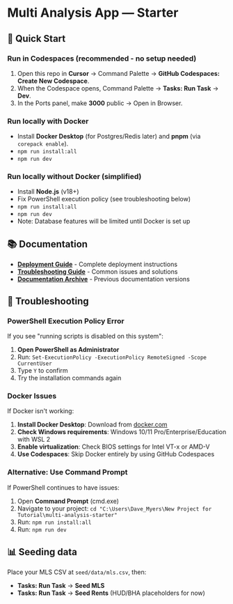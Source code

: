 # Multi Analysis App — Starter

## 🚀 Quick Start

### Run in Codespaces (recommended - no setup needed)
1. Open this repo in **Cursor** → Command Palette → **GitHub Codespaces: Create New Codespace**.
2. When the Codespace opens, Command Palette → **Tasks: Run Task** → **Dev**.
3. In the Ports panel, make **3000** public → Open in Browser.

### Run locally with Docker
- Install **Docker Desktop** (for Postgres/Redis later) and **pnpm** (via `corepack enable`).
- `npm run install:all`
- `npm run dev`

### Run locally without Docker (simplified)
- Install **Node.js** (v18+)
- Fix PowerShell execution policy (see troubleshooting below)
- `npm run install:all`
- `npm run dev`
- Note: Database features will be limited until Docker is set up

## 📚 Documentation

- **[Deployment Guide](docs/DEPLOYMENT_GUIDE.md)** - Complete deployment instructions
- **[Troubleshooting Guide](docs/TROUBLESHOOTING.md)** - Common issues and solutions
- **[Documentation Archive](docs/archive/)** - Previous documentation versions

## 🔧 Troubleshooting

### PowerShell Execution Policy Error
If you see "running scripts is disabled on this system":
1. **Open PowerShell as Administrator**
2. Run: `Set-ExecutionPolicy -ExecutionPolicy RemoteSigned -Scope CurrentUser`
3. Type `Y` to confirm
4. Try the installation commands again

### Docker Issues
If Docker isn't working:
1. **Install Docker Desktop**: Download from [docker.com](https://www.docker.com/products/docker-desktop/)
2. **Check Windows requirements**: Windows 10/11 Pro/Enterprise/Education with WSL 2
3. **Enable virtualization**: Check BIOS settings for Intel VT-x or AMD-V
4. **Use Codespaces**: Skip Docker entirely by using GitHub Codespaces

### Alternative: Use Command Prompt
If PowerShell continues to have issues:
1. Open **Command Prompt** (cmd.exe)
2. Navigate to your project: `cd "C:\Users\Dave_Myers\New Project for Tutorial\multi-analysis-starter"`
3. Run: `npm run install:all`
4. Run: `npm run dev`

## 📊 Seeding data
Place your MLS CSV at `seed/data/mls.csv`, then:
- **Tasks: Run Task** → **Seed MLS**
- **Tasks: Run Task** → **Seed Rents** (HUD/BHA placeholders for now) 